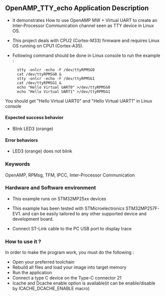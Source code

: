 ## <b>OpenAMP_TTY_echo Application Description</b>

-  It demonstrates How to use OpenAMP MW + Virtual UART to create an Inter-Processor Communication channel seen as TTY device in Linux OS.
-  This project deals with CPU2 (Cortex-M33) firmware and requires Linux OS running on CPU1 (Cortex-A35).

- Following command should be done in Linux console to run the example :

        stty -onlcr -echo -F /dev/ttyRPMSG0
        cat /dev/ttyRPMSG0 &
        stty -onlcr -echo -F /dev/ttyRPMSG1
        cat /dev/ttyRPMSG1 &
        echo "Hello Virtual UART0" >/dev/ttyRPMSG0
        echo "Hello Virtual UART1" >/dev/ttyRPMSG1

You should get "Hello Virtual UART0" and "Hello Virtual UART1" in Linux console

####  <b>Expected success behavior</b>
- Blink LED3 (orange)

#### <b>Error behaviors</b>
- LED3 (orange) does not blink

### <b>Keywords</b>

OpenAMP, RPMsg, TFM, IPCC, Inter-Processor Communication

### <b>Hardware and Software environment</b>

  - This example runs on STM32MP25xx devices
  - This example has been tested with STMicroelectronics STM32MP257F-EV1.
    and can be easily tailored to any other supported device and development board.

  - Connect ST-Link cable to the PC USB port to display trace

### <b>How to use it ?</b>

In order to make the program work, you must do the following :

 - Open your preferred toolchain
 - Rebuild all files and load your image into target memory
 - Run the application
 - Connect a type C device on the Type-C connector 21
 - Icache and Dcache enable option is available(it can be enable/disable by ICACHE_DCACHE_ENABLE macro)

 
 